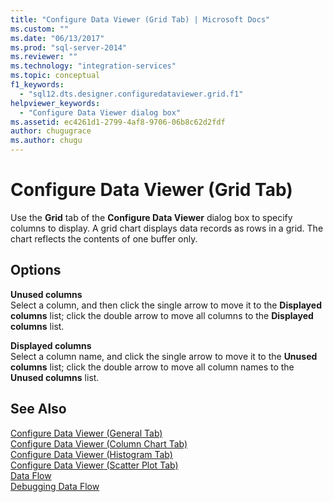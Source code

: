 ```yaml
---
title: "Configure Data Viewer (Grid Tab) | Microsoft Docs"
ms.custom: ""
ms.date: "06/13/2017"
ms.prod: "sql-server-2014"
ms.reviewer: ""
ms.technology: "integration-services"
ms.topic: conceptual
f1_keywords: 
  - "sql12.dts.designer.configuredataviewer.grid.f1"
helpviewer_keywords: 
  - "Configure Data Viewer dialog box"
ms.assetid: ec4261d1-2799-4af8-9706-06b8c62d2fdf
author: chugugrace
ms.author: chugu
---
```

# Configure Data Viewer (Grid Tab)
  Use the **Grid** tab of the **Configure Data Viewer** dialog box to specify columns to display. A grid chart displays data records as rows in a grid. The chart reflects the contents of one buffer only.  
  
## Options  
 **Unused columns**  
 Select a column, and then click the single arrow to move it to the **Displayed columns** list; click the double arrow to move all columns to the **Displayed columns** list.  
  
 **Displayed columns**  
 Select a column name, and click the single arrow to move it to the **Unused columns** list; click the double arrow to move all column names to the **Unused columns** list.  
  
## See Also  
 [Configure Data Viewer &#40;General Tab&#41;](../../2014/integration-services/configure-data-viewer-general-tab.md)   
 [Configure Data Viewer &#40;Column Chart Tab&#41;](../../2014/integration-services/configure-data-viewer-column-chart-tab.md)   
 [Configure Data Viewer &#40;Histogram Tab&#41;](../../2014/integration-services/configure-data-viewer-histogram-tab.md)   
 [Configure Data Viewer &#40;Scatter Plot Tab&#41;](../../2014/integration-services/configure-data-viewer-scatter-plot-tab.md)   
 [Data Flow](data-flow/data-flow.md)   
 [Debugging Data Flow](troubleshooting/debugging-data-flow.md)  
  
  

